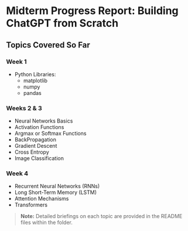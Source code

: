 # Midterm Progress Report: Building ChatGPT from Scratch

## Topics Covered So Far

### Week 1
- Python Libraries: 
  - matplotlib
  - numpy
  - pandas

### Weeks 2 & 3
- Neural Networks Basics
- Activation Functions
- Argmax or Softmax Functions
- BackPropagation
- Gradient Descent
- Cross Entropy
- Image Classification

### Week 4
- Recurrent Neural Networks (RNNs)
- Long Short-Term Memory (LSTM)
- Attention Mechanisms
- Transformers

> **Note:** Detailed briefings on each topic are provided in the README files within the folder.
